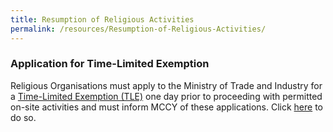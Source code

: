 ```yaml
---
title: Resumption of Religious Activities
permalink: /resources/Resumption-of-Religious-Activities/
---
```


### Application for Time-Limited Exemption
Religious Organisations must apply to the Ministry of Trade and Industry for a [Time-Limited Exemption (TLE)](https://covid.gobusiness.gov.sg/) one day prior to proceeding with permitted on-site activities and must inform MCCY of these applications. Click [here](https://go.gov.sg/tledetails) to do so.


